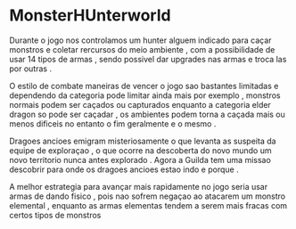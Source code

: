 # MonsterHUnterworld

Durante o jogo nos controlamos um hunter alguem indicado para caçar  monstros e coletar rercursos do meio ambiente , com a possibilidade de usar 14 tipos de armas , sendo possivel dar upgrades nas armas e troca las por outras .

O estilo de combate maneiras de vencer o jogo sao bastantes limitadas e dependendo da categoria pode limitar ainda mais por exemplo , monstros normais podem ser caçados ou capturados enquanto a categoria elder dragon so pode ser caçadar , os ambientes podem torna a caçada mais ou menos dificeis no entanto o fim geralmente e o mesmo . 

Dragoes ancioes emigram misteriosamente o que levanta as suspeita da equipe de exploraçao , o que ocorre na descoberta do novo mundo um novo territorio nunca antes explorado . Agora a Guilda tem uma missao descobrir para onde os dragoes ancioes estao indo e porque .

A melhor estrategia para avançar mais rapidamente no jogo seria usar armas de dando fisico , pois nao sofrem negaçao ao atacarem um monstro elemental , enquanto as armas elementas tendem a serem mais fracas com certos tipos de monstros
